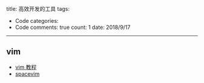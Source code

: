 title: 高效开发的工具
tags: 
  - Code
categories: 
  - Code
comments: true
count: 1
date: 2018/9/17
---
  ## vim
- [vim 教程](https://github.com/wsdjeg/vim-galore-zh_cn/blob/master/README.md)
- [spacevim](https://spacevim.org/cn/)